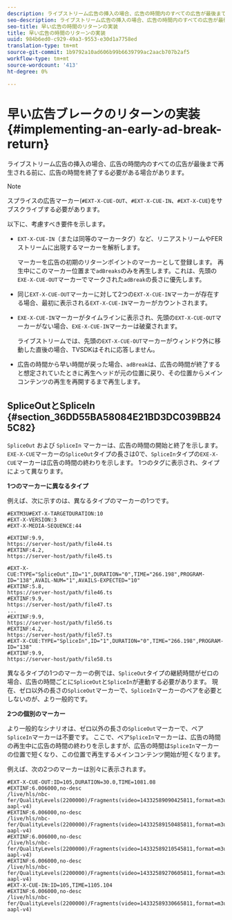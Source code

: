 ```yaml
---
description: ライブストリーム広告の挿入の場合、広告の時間内のすべての広告が最後まで再生される前に、広告の時間を終了する必要がある場合があります。
seo-description: ライブストリーム広告の挿入の場合、広告の時間内のすべての広告が最後まで再生される前に、広告の時間を終了する必要がある場合があります。
seo-title: 早い広告の時間のリターンの実装
title: 早い広告の時間のリターンの実装
uuid: 984b6ed0-c929-49a3-9553-e30d1a7758ed
translation-type: tm+mt
source-git-commit: 1b9792a10ad606b99b6639799ac2aacb707b2af5
workflow-type: tm+mt
source-wordcount: '413'
ht-degree: 0%

---
```



# 早い広告ブレークのリターンの実装{#implementing-an-early-ad-break-return}

ライブストリーム広告の挿入の場合、広告の時間内のすべての広告が最後まで再生される前に、広告の時間を終了する必要がある場合があります。

>[!NOTE]
>
>スプライスの広告マーカー(`#EXT-X-CUE-OUT`、`#EXT-X-CUE-IN`、`#EXT-X-CUE`)をサブスクライブする必要があります。

以下に、考慮すべき要件を示します。

* `EXT-X-CUE-IN`（または同等のマーカータグ）など、リニアストリームやFERストリームに出現するマーカーを解析します。

   マーカーを広告の初期のリターンポイントのマーカーとして登録します。 再生中にこのマーカー位置まで`adBreaks`のみを再生します。これは、先頭の`EXE-X-CUE-OUT`マーカーでマークされた`adBreak`の長さに優先します。

* 同じ`EXT-X-CUE-OUT`マーカーに対して2つの`EXT-X-CUE-IN`マーカーが存在する場合、最初に表示される`EXT-X-CUE-IN`マーカーがカウントされます。

* `EXE-X-CUE-IN`マーカーがタイムラインに表示され、先頭の`EXT-X-CUE-OUT`マーカーがない場合、`EXE-X-CUE-IN`マーカーは破棄されます。

   ライブストリームでは、先頭の`EXT-X-CUE-OUT`マーカーがウィンドウ外に移動した直後の場合、TVSDKはそれに応答しません。

* 広告の時間から早い時間が戻った場合、`adBreak`は、広告の時間が終了すると想定されていたときに再生ヘッドが元の位置に戻り、その位置からメインコンテンツの再生を再開するまで再生します。

## SpliceOutとSpliceIn {#section_36DD55BA58084E21BD3DC039BB245C82}

`SpliceOut` および `SpliceIn` マーカーは、広告の時間の開始と終了を示します。`EXE-X-CUE`マーカーの`SpliceOut`タイプの長さは0で、`SpliceIn`タイプの`EXE-X-CUE`マーカーは広告の時間の終わりを示します。 1つのタグに表示され、タイプによって異なります。

**1つのマーカーに異なるタイプ**

例えば、次に示すのは、異なるタイプのマーカーの1つです。

```
#EXTM3U#EXT-X-TARGETDURATION:10
#EXT-X-VERSION:3
#EXT-X-MEDIA-SEQUENCE:44
  
#EXTINF:9.9,
https://server-host/path/file44.ts
#EXTINF:4.2,
https://server-host/path/file45.ts
  
#EXT-X-CUE:TYPE="SpliceOut",ID="1",DURATION="0",TIME="266.198",PROGRAM-ID="138",AVAIL-NUM="1",AVAILS-EXPECTED="10"
#EXTINF:5.8,
https://server-host/path/file46.ts
#EXTINF:9.9,
https://server-host/path/file47.ts
...
#EXTINF:9.9,
https://server-host/path/file56.ts
#EXTINF:4.2,
https://server-host/path/file57.ts
#EXT-X-CUE:TYPE="SpliceIn",ID="1",DURATION="0",TIME="266.198",PROGRAM-ID="138"
#EXTINF:9.9,
https://server-host/path/file58.ts
```

異なるタイプの1つのマーカーの例では、`SpliceOut`タイプの継続時間がゼロの場合、広告の時間ごとに`SpliceOut`と`SpliceIn`が連動する必要があります。 現在、ゼロ以外の長さの`SpliceOut`マーカーで、`SpliceIn`マーカーのペアを必要としないのが、より一般的です。

**2つの個別のマーカー**

より一般的なシナリオは、ゼロ以外の長さの`SpliceOut`マーカーで、ペア`SpliceIn`マーカーは不要です。 ここで、ペア`SpliceIn`マーカーは、広告の時間の再生中に広告の時間の終わりを示しますが、広告の時間は`SpliceIn`マーカーの位置で短くなり、この位置で再生するメインコンテンツ開始が短くなります。

例えば、次の2つのマーカーは別々に表示されます。

```
#EXT-X-CUE-OUT:ID=105,DURATION=30.0,TIME=1081.08
#EXTINF:6.006000,no-desc
/live/hls/nbc-fer/QualityLevels(2200000)/Fragments(video=14332589090425811,format=m3u8-aapl-v4)
#EXTINF:6.006000,no-desc
/live/hls/nbc-fer/QualityLevels(2200000)/Fragments(video=14332589150485811,format=m3u8-aapl-v4)
#EXTINF:6.006000,no-desc
/live/hls/nbc-fer/QualityLevels(2200000)/Fragments(video=14332589210545811,format=m3u8-aapl-v4)
#EXTINF:6.006000,no-desc
/live/hls/nbc-fer/QualityLevels(2200000)/Fragments(video=14332589270605811,format=m3u8-aapl-v4)
#EXT-X-CUE-IN:ID=105,TIME=1105.104
#EXTINF:6.006000,no-desc
/live/hls/nbc-fer/QualityLevels(2200000)/Fragments(video=14332589330665811,format=m3u8-aapl-v4)
```

